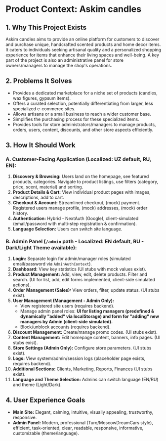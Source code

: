 
# Product Context: Askim candles

## 1. Why This Project Exists

Askim candles aims to provide an online platform for customers to discover and purchase unique, handcrafted scented products and home decor items. It caters to individuals seeking artisanal quality and a personalized shopping experience for items that enhance their living spaces and well-being. A key part of the project is also an administrative panel for store owners/managers to manage the shop's operations.

## 2. Problems It Solves

*   Provides a dedicated marketplace for a niche set of products (candles, wax figures, gypsum items).
*   Offers a curated selection, potentially differentiating from larger, less specialized e-commerce sites.
*   Allows artisans or a small business to reach a wider customer base.
*   Simplifies the purchasing process for these specialized items.
*   Provides tools for store administrators/managers to manage products, orders, users, content, discounts, and other store aspects efficiently.

## 3. How It Should Work

### A. Customer-Facing Application (Localized: UZ default, RU, EN):

1.  **Discovery & Browsing:** Users land on the homepage, see featured products, categories. Navigate to product listings, use filters (category, price, scent, material) and sorting.
2.  **Product Details & Cart:** View individual product pages with images, descriptions, add to cart.
3.  **Checkout & Account:** Streamlined checkout, (mock) payment. Registered users manage profile, (mock) addresses, (mock) order history.
4.  **Authentication:** Hybrid - NextAuth (Google), client-simulated (email/password with multi-step registration & confirmation).
5.  **Language Selection:** Users can switch site language.

### B. Admin Panel (`/admin` path - Localized: EN default, RU - Dark/Light Theme available):

1.  **Login:** Separate login for admin/manager roles (simulated email/password via `AdminAuthContext`).
2.  **Dashboard:** View key statistics (UI stubs with mock values exist).
3.  **Product Management:** Add, view, edit, delete products. Filter and search. (UI for list, add, edit forms implemented, client-side simulated actions).
4.  **Order Management (Sales):** View orders, filter, update status. (UI stubs exist).
5.  **User Management (Management - Admin Only):**
    *   View registered site users (requires backend).
    *   Manage admin panel roles: **UI for listing managers (predefined & dynamically "added" via localStorage) and form for "adding" new managers by Admin (client-side simulated).**
    *   Block/unblock accounts (requires backend).
6.  **Discount Management:** Create/manage promo codes. (UI stubs exist).
7.  **Content Management:** Edit homepage content, banners, info pages. (UI stubs exist).
8.  **Store Settings (Admin Only):** Configure store parameters. (UI stubs exist).
9.  **Logs:** View system/admin/session logs (placeholder page exists, requires backend).
10. **Additional Sections:** Clients, Marketing, Reports, Finances (UI stubs exist).
11. **Language and Theme Selection:** Admins can switch language (EN/RU) and theme (Light/Dark).

## 4. User Experience Goals

*   **Main Site:** Elegant, calming, intuitive, visually appealing, trustworthy, responsive.
*   **Admin Panel:** Modern, professional (Turo/MoscowDreamCars style), efficient, task-oriented, clear, readable, responsive, informative, customizable (theme/language).
